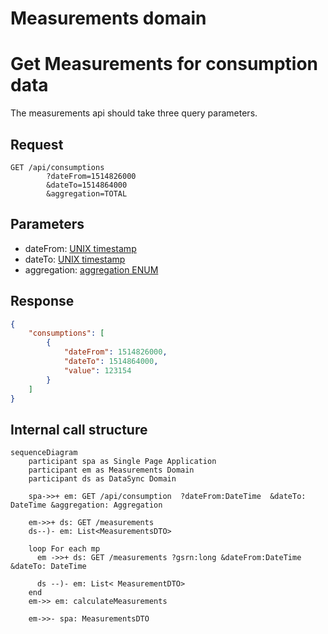 
# Measurements domain

# Get Measurements for consumption data

The measurements api should take three query parameters.


## Request

```text
GET /api/consumptions
        ?dateFrom=1514826000
        &dateTo=1514864000
        &aggregation=TOTAL   
```

## Parameters

- dateFrom: [UNIX timestamp](conventions.md#date-from-and-to)
- dateTo: [UNIX timestamp](conventions.md#date-from-and-to)
- aggregation: [aggregation ENUM](conventions.md#aggregation)

## Response

```json
{
    "consumptions": [
        {
            "dateFrom": 1514826000, 
            "dateTo": 1514864000, 
            "value": 123154
        }
    ]
}
```

## Internal call structure

```mermaid
sequenceDiagram
    participant spa as Single Page Application
    participant em as Measurements Domain
    participant ds as DataSync Domain

    spa->>+ em: GET /api/consumption  ?dateFrom:DateTime  &dateTo: DateTime &aggregation: Aggregation
    
    em->>+ ds: GET /measurements
    ds--)- em: List<MeasurementsDTO>
    
    loop For each mp
      em ->>+ ds: GET /measurements ?gsrn:long &dateFrom:DateTime &dateTo: DateTime
        
      ds --)- em: List< MeasurementDTO>
    end
    em->> em: calculateMeasurements

    em->>- spa: MeasurementsDTO

```
